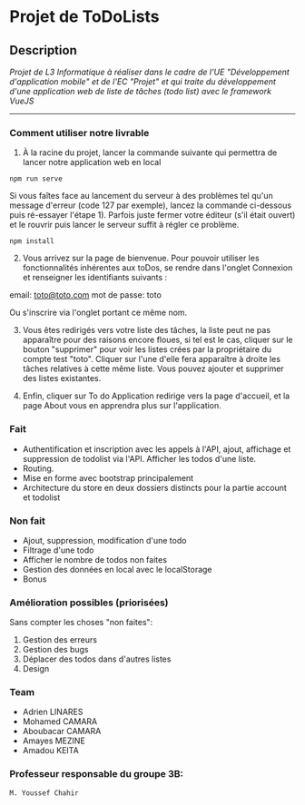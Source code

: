 # Projet de ToDoLists

## Description
_Projet de L3 Informatique à réaliser dans le cadre de l'UE "Développement d'application mobile" et de l'EC "Projet" et qui traite du développement d'une application web de liste de tâches (todo list) avec le framework VueJS_

-------------------------------------


### Comment utiliser notre livrable

1) À la racine du projet, lancer la commande suivante qui permettra de lancer notre application web en local
```
npm run serve
```
Si vous faîtes face au lancement du serveur à des problèmes tel qu'un message d'erreur (code 127 par exemple), lancez la commande ci-dessous puis ré-essayer l'étape 1). Parfois juste fermer votre éditeur (s'il était ouvert) et le rouvrir puis lancer le serveur suffit à régler ce problème.
```
npm install
```

2) Vous arrivez sur la page de bienvenue. Pour pouvoir utiliser les fonctionnalités inhérentes aux toDos, se rendre dans l'onglet Connexion et renseigner les identifiants suivants : 

email: toto@toto.com
mot de passe: toto

Ou s'inscrire via l'onglet portant ce même nom.

3) Vous êtes redirigés vers votre liste des tâches, la liste peut ne pas apparaître pour des raisons encore floues, si tel est le cas, cliquer sur le bouton "supprimer" pour voir les listes crées par la propriétaire du compte test "toto". Cliquer sur l'une d'elle fera apparaître à droite les tâches relatives à cette même liste. Vous pouvez ajouter et supprimer des listes existantes.

4) Enfin, cliquer sur To do Application redirige vers la page d'accueil, et la page About vous en apprendra plus sur l'application.

### Fait

* Authentification et inscription avec les appels à l'API, ajout, affichage et suppression de todolist via l'API. Afficher les todos d'une liste.
* Routing.
* Mise en forme avec bootstrap principalement
* Architecture du store en deux dossiers distincts pour la partie account et todolist

### Non fait

* Ajout, suppression, modification d'une todo
* Filtrage d'une todo
* Afficher le nombre de todos non faites
* Gestion des données en local avec le localStorage
* Bonus

### Amélioration possibles (priorisées)

Sans compter les choses "non faites": 

1) Gestion des erreurs 
2) Gestion des bugs
3) Déplacer des todos dans d'autres listes
4) Design 

### Team

* Adrien LINARES
* Mohamed CAMARA 
* Aboubacar CAMARA
* Amayes MEZINE
* Amadou KEITA


### Professeur responsable du groupe 3B:
```
M. Youssef Chahir
```

